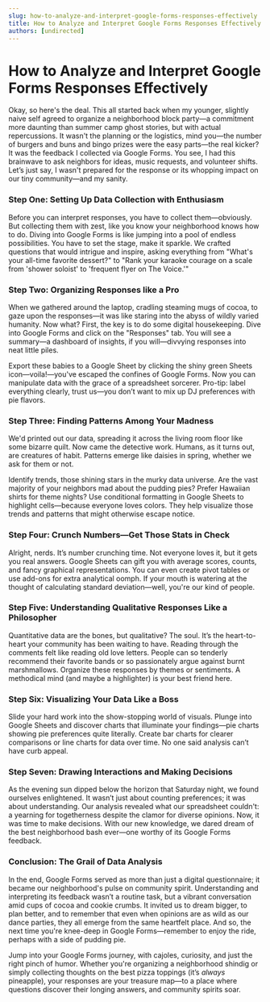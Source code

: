 ```yaml
---
slug: how-to-analyze-and-interpret-google-forms-responses-effectively
title: How to Analyze and Interpret Google Forms Responses Effectively
authors: [undirected]
---
```



# How to Analyze and Interpret Google Forms Responses Effectively

Okay, so here's the deal. This all started back when my younger, slightly naive self agreed to organize a neighborhood block party—a commitment more daunting than summer camp ghost stories, but with actual repercussions. It wasn't the planning or the logistics, mind you—the number of burgers and buns and bingo prizes were the easy parts—the real kicker? It was the feedback I collected via Google Forms. You see, I had this brainwave to ask neighbors for ideas, music requests, and volunteer shifts. Let’s just say, I wasn't prepared for the response or its whopping impact on our tiny community—and my sanity. 

### Step One: Setting Up Data Collection with Enthusiasm

Before you can interpret responses, you have to collect them—obviously. But collecting them with zest, like you know your neighborhood knows how to do. Diving into Google Forms is like jumping into a pool of endless possibilities. You have to set the stage, make it sparkle. We crafted questions that would intrigue and inspire, asking everything from "What's your all-time favorite dessert?" to "Rank your karaoke courage on a scale from 'shower soloist' to 'frequent flyer on The Voice.'"  

### Step Two: Organizing Responses like a Pro

When we gathered around the laptop, cradling steaming mugs of cocoa, to gaze upon the responses—it was like staring into the abyss of wildly varied humanity. Now what? First, the key is to do some digital housekeeping. Dive into Google Forms and click on the "Responses" tab. You will see a summary—a dashboard of insights, if you will—divvying responses into neat little piles.  

Export these babies to a Google Sheet by clicking the shiny green Sheets icon—voila!—you've escaped the confines of Google Forms. Now you can manipulate data with the grace of a spreadsheet sorcerer. Pro-tip: label everything clearly, trust us—you don’t want to mix up DJ preferences with pie flavors. 

### Step Three: Finding Patterns Among Your Madness

We'd printed out our data, spreading it across the living room floor like some bizarre quilt. Now came the detective work. Humans, as it turns out, are creatures of habit. Patterns emerge like daisies in spring, whether we ask for them or not.  

Identify trends, those shining stars in the murky data universe. Are the vast majority of your neighbors mad about the pudding pies? Prefer Hawaiian shirts for theme nights? Use conditional formatting in Google Sheets to highlight cells—because everyone loves colors. They help visualize those trends and patterns that might otherwise escape notice.

### Step Four: Crunch Numbers—Get Those Stats in Check

Alright, nerds. It’s number crunching time. Not everyone loves it, but it gets you real answers. Google Sheets can gift you with average scores, counts, and fancy graphical representations. You can even create pivot tables or use add-ons for extra analytical oomph. If your mouth is watering at the thought of calculating standard deviation—well, you're our kind of people. 

### Step Five: Understanding Qualitative Responses Like a Philosopher

Quantitative data are the bones, but qualitative? The soul. It’s the heart-to-heart your community has been waiting to have. Reading through the comments felt like reading old love letters. People can so tenderly recommend their favorite bands or so passionately argue against burnt marshmallows. Organize these responses by themes or sentiments. A methodical mind (and maybe a highlighter) is your best friend here.

### Step Six: Visualizing Your Data Like a Boss

Slide your hard work into the show-stopping world of visuals. Plunge into Google Sheets and discover charts that illuminate your findings—pie charts showing pie preferences quite literally. Create bar charts for clearer comparisons or line charts for data over time. No one said analysis can’t have curb appeal. 

### Step Seven: Drawing Interactions and Making Decisions

As the evening sun dipped below the horizon that Saturday night, we found ourselves enlightened. It wasn’t just about counting preferences; it was about understanding. Our analysis revealed what our spreadsheet couldn't: a yearning for togetherness despite the clamor for diverse opinions. Now, it was time to make decisions. With our new knowledge, we dared dream of the best neighborhood bash ever—one worthy of its Google Forms feedback.

### Conclusion: The Grail of Data Analysis

In the end, Google Forms served as more than just a digital questionnaire; it became our neighborhood's pulse on community spirit. Understanding and interpreting its feedback wasn’t a routine task, but a vibrant conversation amid cups of cocoa and cookie crumbs. It invited us to dream bigger, to plan better, and to remember that even when opinions are as wild as our dance parties, they all emerge from the same heartfelt place. And so, the next time you're knee-deep in Google Forms—remember to enjoy the ride, perhaps with a side of pudding pie. 

Jump into your Google Forms journey, with cajoles, curiosity, and just the right pinch of humor. Whether you're organizing a neighborhood shindig or simply collecting thoughts on the best pizza toppings (it’s *always* pineapple), your responses are your treasure map—to a place where questions discover their longing answers, and community spirits soar.